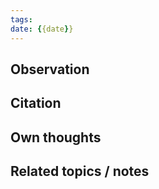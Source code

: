 ```yaml
---
tags: 
date: {{date}}
---
```


## Observation

## Citation

## Own thoughts

## Related topics / notes
